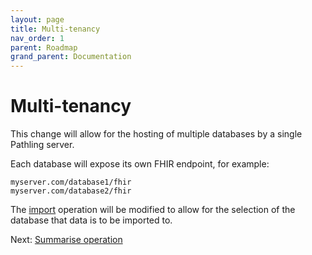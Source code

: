 ```yaml
---
layout: page
title: Multi-tenancy
nav_order: 1
parent: Roadmap
grand_parent: Documentation
---
```


# Multi-tenancy

This change will allow for the hosting of multiple databases by a single
Pathling server.

Each database will expose its own FHIR endpoint, for example:

```
myserver.com/database1/fhir
myserver.com/database2/fhir
```

The [import](../import.html) operation will be modified to allow for the
selection of the database that data is to be imported to.

Next: [Summarise operation](./summarise.html)
